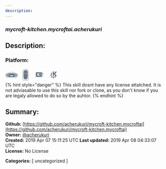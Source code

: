 ```yaml
---
description: 
---
```


### _mycroft-kitchen.mycroftai.acherukuri_  
## Description:  
  
  
  
### Platform:  
 ![Mark I](../.gitbook/assets/mark-1-icon.png)  ![Mark II](../.gitbook/assets/mark-2-icon.png)  ![Picroft](../.gitbook/assets/picroft-icon.png)  ![plasmoid](../.gitbook/assets/kde.png)   
{% hint style="danger" %}
This skill dosnt have any license attatched. It is not adviasable to use this skill nor fork or clone, as you don't know if you are legaly allowed to do so by the auhtor.
{% endhint %}
  
## Summary:  
**Github:** [https://github.com/acherukuri/mycroft-kitchen.mycroftai](https://github.com/acherukuri/mycroft-kitchen.mycroftai)  
**Owner:** [@acherukuri](https://github.com/acherukuri)  
**Created:** 2019 Apr 07 15:11:25 UTC  **Last updated:** 2019 Apr 08 04:33:07 UTC  
**License:** No License  
  
**Categories:** [ uncategorized ]   
